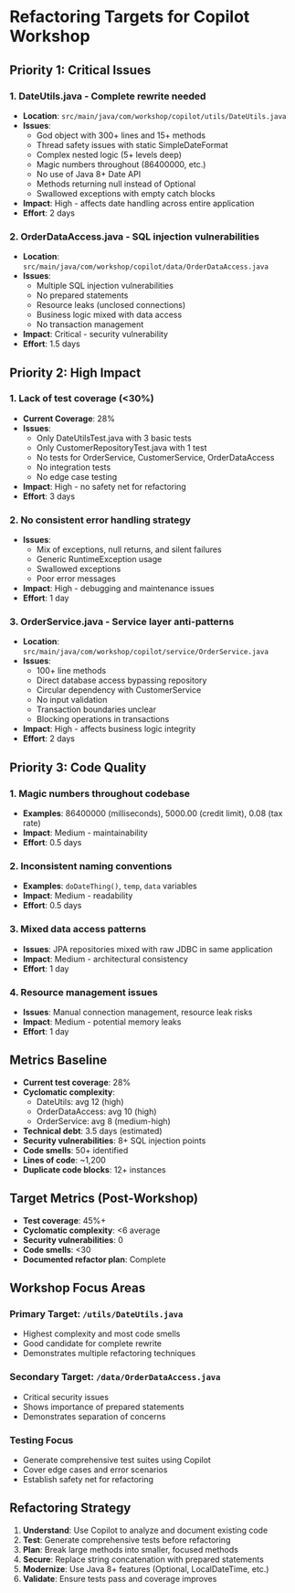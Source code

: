 # Refactoring Targets for Copilot Workshop

## Priority 1: Critical Issues

### 1. DateUtils.java - Complete rewrite needed
- **Location**: `src/main/java/com/workshop/copilot/utils/DateUtils.java`
- **Issues**: 
  - God object with 300+ lines and 15+ methods
  - Thread safety issues with static SimpleDateFormat
  - Complex nested logic (5+ levels deep)
  - Magic numbers throughout (86400000, etc.)
  - No use of Java 8+ Date API
  - Methods returning null instead of Optional
  - Swallowed exceptions with empty catch blocks
- **Impact**: High - affects date handling across entire application
- **Effort**: 2 days

### 2. OrderDataAccess.java - SQL injection vulnerabilities
- **Location**: `src/main/java/com/workshop/copilot/data/OrderDataAccess.java`
- **Issues**:
  - Multiple SQL injection vulnerabilities
  - No prepared statements
  - Resource leaks (unclosed connections)
  - Business logic mixed with data access
  - No transaction management
- **Impact**: Critical - security vulnerability
- **Effort**: 1.5 days

## Priority 2: High Impact

### 1. Lack of test coverage (<30%)
- **Current Coverage**: 28%
- **Issues**: 
  - Only DateUtilsTest.java with 3 basic tests
  - Only CustomerRepositoryTest.java with 1 test
  - No tests for OrderService, CustomerService, OrderDataAccess
  - No integration tests
  - No edge case testing
- **Impact**: High - no safety net for refactoring
- **Effort**: 3 days

### 2. No consistent error handling strategy
- **Issues**:
  - Mix of exceptions, null returns, and silent failures
  - Generic RuntimeException usage
  - Swallowed exceptions
  - Poor error messages
- **Impact**: High - debugging and maintenance issues
- **Effort**: 1 day

### 3. OrderService.java - Service layer anti-patterns
- **Location**: `src/main/java/com/workshop/copilot/service/OrderService.java`
- **Issues**:
  - 100+ line methods
  - Direct database access bypassing repository
  - Circular dependency with CustomerService
  - No input validation
  - Transaction boundaries unclear
  - Blocking operations in transactions
- **Impact**: High - affects business logic integrity
- **Effort**: 2 days

## Priority 3: Code Quality

### 1. Magic numbers throughout codebase
- **Examples**: 86400000 (milliseconds), 5000.00 (credit limit), 0.08 (tax rate)
- **Impact**: Medium - maintainability
- **Effort**: 0.5 days

### 2. Inconsistent naming conventions
- **Examples**: `doDateThing()`, `temp`, `data` variables
- **Impact**: Medium - readability
- **Effort**: 0.5 days

### 3. Mixed data access patterns
- **Issues**: JPA repositories mixed with raw JDBC in same application
- **Impact**: Medium - architectural consistency
- **Effort**: 1 day

### 4. Resource management issues
- **Issues**: Manual connection management, resource leak risks
- **Impact**: Medium - potential memory leaks
- **Effort**: 1 day

## Metrics Baseline

- **Current test coverage**: 28%
- **Cyclomatic complexity**: 
  - DateUtils: avg 12 (high)
  - OrderDataAccess: avg 10 (high)
  - OrderService: avg 8 (medium-high)
- **Technical debt**: 3.5 days (estimated)
- **Security vulnerabilities**: 8+ SQL injection points
- **Code smells**: 50+ identified
- **Lines of code**: ~1,200
- **Duplicate code blocks**: 12+ instances

## Target Metrics (Post-Workshop)

- **Test coverage**: 45%+ 
- **Cyclomatic complexity**: <6 average
- **Security vulnerabilities**: 0
- **Code smells**: <30
- **Documented refactor plan**: Complete

## Workshop Focus Areas

### Primary Target: `/utils/DateUtils.java`
- Highest complexity and most code smells
- Good candidate for complete rewrite
- Demonstrates multiple refactoring techniques

### Secondary Target: `/data/OrderDataAccess.java`
- Critical security issues
- Shows importance of prepared statements
- Demonstrates separation of concerns

### Testing Focus
- Generate comprehensive test suites using Copilot
- Cover edge cases and error scenarios
- Establish safety net for refactoring

## Refactoring Strategy

1. **Understand**: Use Copilot to analyze and document existing code
2. **Test**: Generate comprehensive tests before refactoring
3. **Plan**: Break large methods into smaller, focused methods
4. **Secure**: Replace string concatenation with prepared statements
5. **Modernize**: Use Java 8+ features (Optional, LocalDateTime, etc.)
6. **Validate**: Ensure tests pass and coverage improves